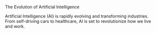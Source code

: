 The Evolution of Artificial Intelligence

Artificial Intelligence (AI) is rapidly evolving and transforming industries. From self-driving cars to healthcare, AI is set to revolutionize how we live and work.
